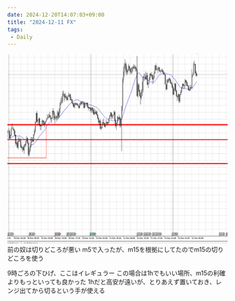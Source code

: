 ```yaml
---
date: 2024-12-20T14:07:03+09:00
title: "2024-12-11 FX"
tags:
 - Daily
---
```

![](../image/Pasted%20image%2020241212160140.png)
前の奴は切りどころが悪い
m5で入ったが、m15を根拠にしてたのでm15の切りどころを使う

9時ごろの下ひげ、ここはイレギュラー
この場合は1hでもいい場所、m15の利確よりもっといっても良かった
1hだと高安が遠いが、とりあえず置いておき、レンジ出てから切るという手が使える